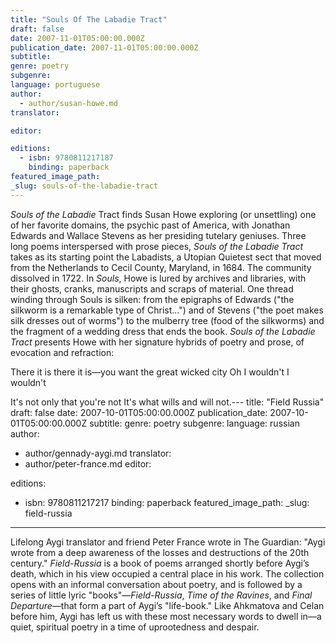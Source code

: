```yaml
---
title: "Souls Of The Labadie Tract"
draft: false
date: 2007-11-01T05:00:00.000Z
publication_date: 2007-11-01T05:00:00.000Z
subtitle:
genre: poetry
subgenre:
language: portuguese
author:
  - author/susan-howe.md
translator:

editor:

editions:
  - isbn: 9780811217187
    binding: paperback
featured_image_path:
_slug: souls-of-the-labadie-tract
---
```


_Souls of the Labadie_ Tract finds Susan Howe exploring (or unsettling) one of her favorite domains, the psychic past of America, with Jonathan Edwards and Wallace Stevens as her presiding tutelary geniuses. Three long poems interspersed with prose pieces, _Souls of the Labadie Tract_ takes as its starting point the Labadists, a Utopian Quietest sect that moved from the Netherlands to Cecil County, Maryland, in 1684. The community dissolved in 1722. In _Souls_, Howe is lured by archives and libraries, with their ghosts, cranks, manuscripts and scraps of material. One thread winding through Souls is silken: from the epigraphs of Edwards ("the silkworm is a remarkable type of Christ...") and of Stevens ("the poet makes silk dresses out of worms") to the mulberry tree (food of the silkworms) and the fragment of a wedding dress that ends the book. _Souls of the Labadie Tract_ presents Howe with her signature hybrids of poetry and prose, of evocation and refraction:

There it is there it is—you
want the great wicked city
Oh I wouldn't I wouldn't

It's not only that you're not
It's what wills and will not.---
title: "Field Russia"
draft: false
date: 2007-10-01T05:00:00.000Z
publication_date: 2007-10-01T05:00:00.000Z
subtitle:
genre: poetry
subgenre:
language: russian
author:
  - author/gennady-aygi.md
translator:
  - author/peter-france.md
editor:

editions:
  - isbn: 9780811217217
    binding: paperback
featured_image_path:
_slug: field-russia
---

Lifelong Aygi translator and friend Peter France wrote in The Guardian: "Aygi wrote from a deep awareness of the losses and destructions of the 20th century." _Field-Russia_ is a book of poems arranged shortly before Aygi’s death, which in his view occupied a central place in his work. The collection opens with an informal conversation about poetry, and is followed by a series of little lyric "books"—_Field-Russia_, _Time of the Ravines_, and _Final Departure_—that form a part of Aygi’s "life-book." Like Ahkmatova and Celan before him, Aygi has left us with these most necessary words to dwell in—a quiet, spiritual poetry in a time of uprootedness and despair.

